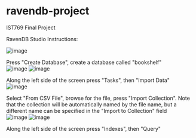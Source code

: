 # ravendb-project
IST769 Final Project

RavenDB Studio Instructions:<br>

![image](https://user-images.githubusercontent.com/99757751/236104132-c5461259-07d2-45ac-b1bf-a57a9d90dac4.png)

Press "Create Database", create a database called "bookshelf"<br>
![image](https://user-images.githubusercontent.com/99757751/236104208-481bb62f-d372-4454-a8e5-5050bc0bf112.png)
![image](https://user-images.githubusercontent.com/99757751/236104450-8501e164-1617-4aa1-9d72-e9d82647fe7f.png)

Along the left side of the screen press "Tasks", then "Import Data"<br>
![image](https://user-images.githubusercontent.com/99757751/236104312-54744384-2bbb-4e85-b074-828eafcd1352.png)

Select "From CSV File", browse for the file, press "Import Collection". Note that the collection will be automatically named by the file name, but a different name can be specified in the "Import to Collection" field<br>
![image](https://user-images.githubusercontent.com/99757751/236104813-64668fd5-caf9-4553-88f1-af7feffe3e20.png)
![image](https://user-images.githubusercontent.com/99757751/236104839-23879b1b-4199-432b-aea9-d52787af7321.png)

Along the left side of the screen press "Indexes", then "Query"<br>
